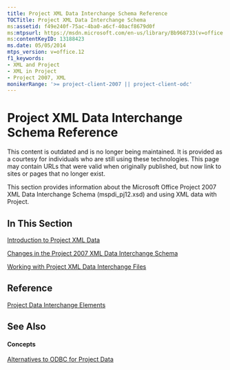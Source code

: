 ```yaml
---
title: Project XML Data Interchange Schema Reference
TOCTitle: Project XML Data Interchange Schema
ms:assetid: f49e240f-75ac-4ba0-a6cf-40acf8679d0f
ms:mtpsurl: https://msdn.microsoft.com/en-us/library/Bb968733(v=office.12)
ms:contentKeyID: 13188423
ms.date: 05/05/2014
mtps_version: v=office.12
f1_keywords:
- XML and Project
- XML in Project
- Project 2007, XML
monikerRange: '>= project-client-2007 || project-client-odc'
---
```


# Project XML Data Interchange Schema Reference

This content is outdated and is no longer being maintained. It is provided as a courtesy for individuals who are still using these technologies. This page may contain URLs that were valid when originally published, but now link to sites or pages that no longer exist.

This section provides information about the Microsoft Office Project 2007 XML Data Interchange Schema (mspdi\_pj12.xsd) and using XML data with Project.

## In This Section

[Introduction to Project XML Data](bb968652\(v=office.12\).md)

[Changes in the Project 2007 XML Data Interchange Schema](bb968543\(v=office.12\).md)

[Working with Project XML Data Interchange Files](bb968469\(v=office.12\).md)

## Reference

[Project Data Interchange Elements](bb968664\(v=office.12\).md)

## See Also

#### Concepts

[Alternatives to ODBC for Project Data](https://msdn.microsoft.com/en-us/library/ms436148)

